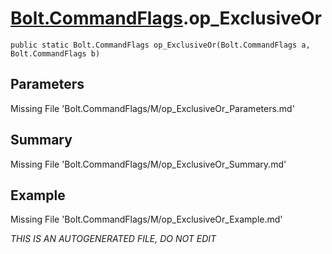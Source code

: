# [Bolt.CommandFlags](Types/Bolt.CommandFlags.md).op_ExclusiveOr
`public static Bolt.CommandFlags op_ExclusiveOr(Bolt.CommandFlags a, Bolt.CommandFlags b)`
## Parameters
Missing File 'Bolt.CommandFlags/M/op_ExclusiveOr_Parameters.md'
## Summary
Missing File 'Bolt.CommandFlags/M/op_ExclusiveOr_Summary.md'
## Example
Missing File 'Bolt.CommandFlags/M/op_ExclusiveOr_Example.md'

*THIS IS AN AUTOGENERATED FILE, DO NOT EDIT*
